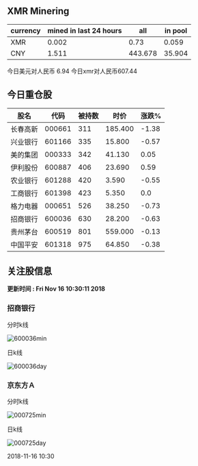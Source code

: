 ## XMR Minering

|currency|mined in last 24 hours|all|in pool|
|---|---|---|---|
|XMR|0.002|0.73|0.059|
|CNY|1.511|443.678|35.904|

今日美元对人民币 6.94	今日xmr对人民币607.44


## 今日重仓股 

|股名|代码|被持数|时价|涨跌%|
|---|---|---|---|---|
|长春高新|000661|311|185.400|-1.38|
|兴业银行|601166|335|15.800|-0.57|
|美的集团|000333|342|41.130|0.05|
|伊利股份|600887|406|23.690|0.59|
|农业银行|601288|420|3.590|-0.55|
|工商银行|601398|423|5.350|0.0|
|格力电器|000651|526|38.250|-0.73|
|招商银行|600036|630|28.200|-0.63|
|贵州茅台|600519|801|559.000|-0.13|
|中国平安|601318|975|64.850|-0.38|

## 关注股信息
**更新时间 : Fri Nov 16 10:30:11 2018**
### 招商银行 
分时k线

![600036min](http://image.sinajs.cn/newchart/min/n/sh600036.gif)

日k线

![600036day](http://image.sinajs.cn/newchart/daily/n/sh600036.gif)

### 京东方Ａ 
分时k线

![000725min](http://image.sinajs.cn/newchart/min/n/sz000725.gif)

日k线

![000725day](http://image.sinajs.cn/newchart/daily/n/sz000725.gif)

2018-11-16 10:30